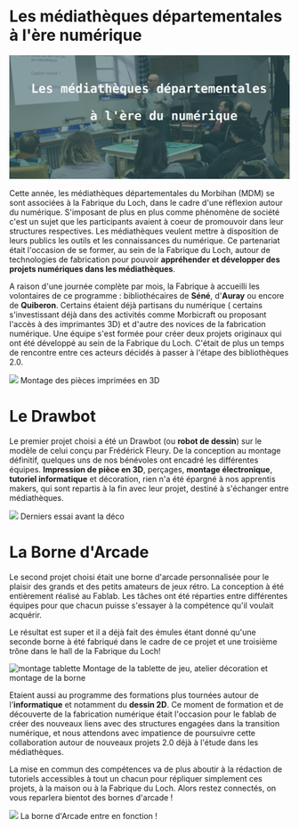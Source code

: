 
# Les médiathèques départementales à l'ère numérique

![Mediatheques Header](assets/images/headermediatheques.png)

Cette année, les médiathèques départementales du Morbihan (MDM) se sont associées à la Fabrique du Loch, dans le cadre d'une réflexion autour du numérique. S'imposant de plus en plus comme phénomène de société c'est un sujet que les participants avaient à coeur de promouvoir dans leur structures respectives. Les médiathèques veulent mettre à disposition de leurs publics les outils et les connaissances du numérique. Ce partenariat était l'occasion de se former, au sein de la Fabrique du Loch, autour de technologies de fabrication pour pouvoir **appréhender et développer des projets numériques dans les médiathèques**.

A raison d'une journée complète par mois, la Fabrique à accueilli les volontaires de ce programme : bibliothécaires de **Séné**, d'**Auray** ou encore de **Quiberon**. Certains étaient déjà partisans du numérique ( certains s'investissant déjà dans des activités comme Morbicraft ou proposant l'accès à des imprimantes 3D) et d'autre des novices de la fabrication numérique. Une équipe s'est formée pour créer deux projets originaux qui ont été développé au sein de la Fabrique du Loch. C'était de plus un temps de rencontre entre ces acteurs décidés à passer à l'étape des bibliothèques 2.0.

![](https://www.lafabriqueduloch.org/wp-content/uploads/2018/05/DSC_0453reduit.jpg)
Montage des pièces imprimées en 3D

# Le Drawbot
Le premier projet choisi a été un Drawbot (ou **robot de dessin**) sur le modèle de celui conçu par Frédérick Fleury. De la conception au montage définitif, quelques uns de nos bénévoles ont encadré les différentes équipes. **Impression de pièce en 3D**, perçages, **montage électronique**, **tutoriel informatique** et décoration, rien n'a été épargné à nos apprentis makers, qui sont repartis à la fin avec leur projet, destiné à s'échanger entre médiathèques.

![](https://www.lafabriqueduloch.org/wp-content/uploads/2018/05/DSC_0456reduit.jpg)
Derniers essai avant la déco

# La Borne d'Arcade
Le second projet choisi était une borne d'arcade personnalisée pour le plaisir des grands et des petits amateurs de jeux rétro. La conception à été entièrement réalisé au Fablab. Les tâches ont été réparties entre différentes équipes pour que chacun puisse s'essayer à la compétence qu'il voulait acquérir.  

Le résultat est super et il a déjà fait des émules étant donné qu'une seconde borne à été fabriqué dans le cadre de ce projet et une troisième trône dans le hall de la Fabrique du Loch!

![montage tablette](https://www.lafabriqueduloch.org/wp-content/uploads/2018/05/mixreduit.png)
Montage de la tablette de jeu, atelier décoration et montage de la borne

Etaient aussi au programme des formations plus tournées autour de l'**informatique** et notamment du **dessin 2D**.  Ce moment de formation et de découverte de la fabrication numérique était l'occasion pour le fablab de créer des nouveaux liens avec des structures engagées dans la transition numérique, et nous attendons avec impatience de poursuivre cette collaboration autour de nouveaux projets 2.0 déjà à l'étude dans les médiathèques.  

La mise en commun des compétences va de plus aboutir à la rédaction de tutoriels accessibles à tout un chacun pour répliquer simplement ces projets, à la maison ou à la Fabrique du Loch. Alors restez connectés, on vous reparlera bientot des bornes d'arcade !

![](https://www.lafabriqueduloch.org/wp-content/uploads/2018/05/IMG_2832réduit.jpg)
La borne d'Arcade entre en fonction !
